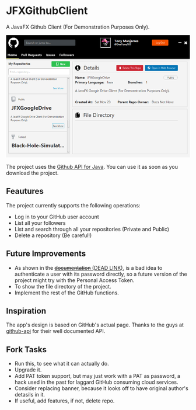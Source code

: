 # JFXGithubClient
A JavaFX Github Client (For Demonstration Purposes Only).

![Banner1](https://github.com/DevTony101/JFXGithubClient/blob/master/banner1.png)

The project uses the [Github API for Java](https://github.com/github-api/github-api). You can use it as soon as you download the project.

## Feautures
The project currently supports the following operations:
- Log in to your GitHub user account
- List all your followers
- List and search through all your repositories (Private and Public)
- Delete a repository (Be careful!)

## Future Improvements
- As shown in the [~~documentation~~ (DEAD LINK)](http://github-api.kohsuke.org/), is a bad idea to authenticate a user with its password directly, so a future version of the project might try with the Personal Access Token.
- To show the file directory of the project.
- Implement the rest of the GitHub functions.

## Inspiration
The app's design is based on GitHub's actual page. Thanks to the guys at [github-api](https://github.com/github-api) for their well documented API.

## Fork Tasks
- Run this, to see what it can actually do.
- Upgrade it.
- Add PAT token support, but may just work with a PAT as password, a hack used in the past for laggard GitHub consuming cloud services.
- Consider replacing banner, because it looks off to have original author's detasils in it.
- If useful, add features, if not, delete repo.

